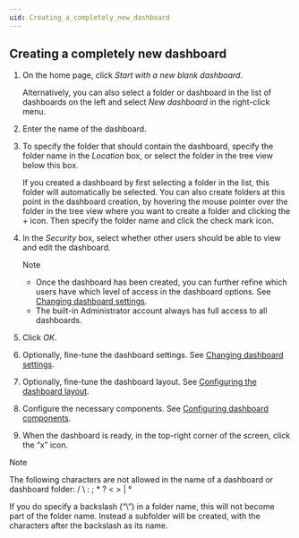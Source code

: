 ```yaml
---
uid: Creating_a_completely_new_dashboard
---
```


## Creating a completely new dashboard

1. On the home page, click *Start with a new blank dashboard*.

    Alternatively, you can also select a folder or dashboard in the list of dashboards on the left and select *New dashboard* in the right-click menu.

2. Enter the name of the dashboard.

3. To specify the folder that should contain the dashboard, specify the folder name in the *Location* box, or select the folder in the tree view below this box.

    If you created a dashboard by first selecting a folder in the list, this folder will automatically be selected.     You can also create folders at this point in the dashboard creation, by hovering the mouse pointer over the folder in the tree view where you want to create a folder and clicking the + icon. Then specify the folder name and click the check mark icon.

4. In the *Security* box, select whether other users should be able to view and edit the dashboard.

    > [!NOTE]
    > - Once the dashboard has been created, you can further refine which users have which level of access in the dashboard options. See [Changing dashboard settings](xref:Changing_dashboard_settings).
    > - The built-in Administrator account always has full access to all dashboards.

5. Click *OK*.

6. Optionally, fine-tune the dashboard settings. See [Changing dashboard settings](xref:Changing_dashboard_settings).

7. Optionally, fine-tune the dashboard layout. See [Configuring the dashboard layout](xref:Configuring_the_dashboard_layout).

8. Configure the necessary components. See [Configuring dashboard components](xref:Configuring_dashboard_components).

9. When the dashboard is ready, in the top-right corner of the screen, click the “x” icon.

> [!NOTE]
> The following characters are not allowed in the name of a dashboard or dashboard folder: / \\ : ; \* ? \< \> \| °
>
> If you do specify a backslash (“\\”) in a folder name, this will not become part of the folder name. Instead a subfolder will be created, with the characters after the backslash as its name.
>
